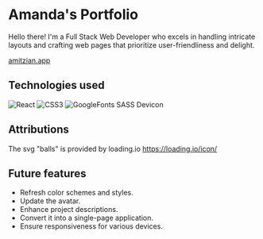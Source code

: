 # Amanda's Portfolio

Hello there! I'm a Full Stack Web Developer who excels in handling intricate layouts and crafting web pages that prioritize user-friendliness and delight.

[amitzian.app](https://amitzian.netlify.app/)

## Technologies used

![React](https://img.shields.io/badge/React-20232A?style=for-the-badge&logo=react&logoColor=61DAFB)
![CSS3](https://img.shields.io/badge/css3-%231572B6.svg?style=for-the-badge&logo=css3&logoColor=white)
![GoogleFonts](https://img.shields.io/badge/Google_Fonts-gray?style=for-the-badge&logo=googlefonts&logoColor=white)
SASS
Devicon

## Attributions

The svg "balls" is provided by loading.io
https://loading.io/icon/

## Future features

-   Refresh color schemes and styles.
-   Update the avatar.
-   Enhance project descriptions.
-   Convert it into a single-page application.
-   Ensure responsiveness for various devices.
